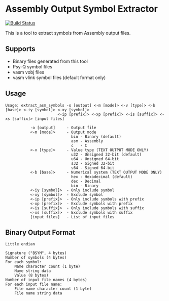 # Assembly Output Symbol Extractor

[![Build Status](https://github.com/devon-artmeier/extract_asm_symbols/actions/workflows/cmake-multi-platform.yml/badge.svg)](https://github.com/devon-artmeier/extract_asm_symbols/actions/workflows/cmake-multi-platform.yml)

This is a tool to extract symbols from Assembly output files.

## Supports

* Binary files generated from this tool
* Psy-Q symbol files
* vasm vobj files
* vasm vlink symbol files (default format only)

## Usage

    Usage: extract_asm_symbols -o [output] <-m [mode]> <-v [type]> <-b [base]> <-iy [symbol]> <-xy [symbol]>
                           <-ip [prefix]> <-xp [prefix]> <-is [suffix]> <-xs [suffix]> [input files]
    
               -o [output]     - Output file
               <-m [mode]>     - Output mode
                                 bin - Binary (default)
                                 asm - Assembly
                                 c   - C
               <-v [type]>     - Value type (TEXT OUTPUT MODE ONLY)
                                 u32 - Unsigned 32-bit (default)
                                 u64 - Unsigned 64-bit
                                 s32 - Signed 32-bit
                                 s64 - Signed 64-bit
               <-b [base]>     - Numerical system (TEXT OUTPUT MODE ONLY)
                                 hex - Hexadecimal (default)
                                 dec - Decimal
                                 bin - Binary
               <-iy [symbol]>  - Only include symbol
               <-xy [symbol]>  - Exclude symbol
               <-ip [prefix]>  - Only include symbols with prefix
               <-xp [prefix]>  - Exclude symbols with prefix
               <-is [suffix]>  - Only include symbols with suffix
               <-xs [suffix]>  - Exclude symbols with suffix
               [input files]   - List of input files

## Binary Output Format

    Little endian
    
    Signature ("BSYM", 4 bytes)
    Number of symbols (4 bytes)
    For each symbol:
        Name character count (1 byte)
        Name string data
        Value (8 bytes)
    Number of input file names (4 bytes)
    For each input file name:
        File name character count (1 byte)
        File name string data
